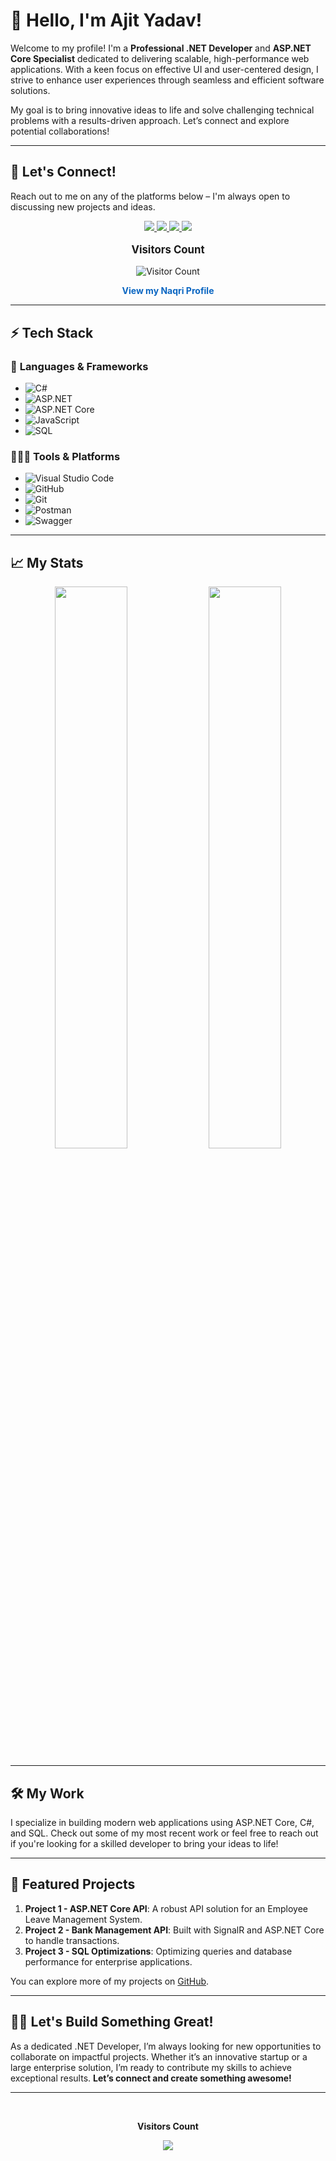 # 👋 Hello, I'm Ajit Yadav!

Welcome to my profile! I'm a **Professional .NET Developer** and **ASP.NET Core Specialist** dedicated to delivering scalable, high-performance web applications. With a keen focus on effective UI and user-centered design, I strive to enhance user experiences through seamless and efficient software solutions.

My goal is to bring innovative ideas to life and solve challenging technical problems with a results-driven approach. Let’s connect and explore potential collaborations!

---

## 🔗 Let's Connect!

Reach out to me on any of the platforms below – I'm always open to discussing new projects and ideas.

<p align="center">
  <a href="https://www.linkedin.com/in/ajit-yadav-059a212a6/" target="_blank">
    <img src="https://img.shields.io/badge/LinkedIn-0077B5?style=for-the-badge&logo=linkedin&logoColor=white" />
  </a>
  <a href="https://www.instagram.com/mr.ajuu_yadav0307/" target="_blank">
    <img src="https://img.shields.io/badge/Instagram-E4405F?style=for-the-badge&logo=instagram&logoColor=white" />
  </a>
  <a href="https://wa.me/919999999999" target="_blank">
    <img src="https://img.shields.io/badge/WhatsApp-25D366?style=for-the-badge&logo=whatsapp&logoColor=white" />
  </a>
  <a href="mailto:aj1221yadav@gmail.com" target="_blank">
    <img src="https://img.shields.io/badge/Gmail-D14836?style=for-the-badge&logo=gmail&logoColor=white" />
  </a>
  <p align="center" style="font-size: 1.2em; font-weight: bold;">Visitors Count</p>
  <p align="center">
    <img align="center" src="https://profile-counter.glitch.me/{ajityadav}/count.svg" alt="Visitor Count"/>
  </p>
  <!-- Link to Naqri Profile -->
  <p align="center">
    <a href="https://naqri.com/ajityadav" target="_blank" style="text-decoration: none; color: #0A66C2; font-size: 1em;">
      <b>View my Naqri Profile</b>
    </a>
  </p>
</div>

</p>


---

## ⚡ Tech Stack

### 🚀 **Languages & Frameworks**
- ![C#](https://img.shields.io/badge/C%23-239120?style=for-the-badge&logo=c-sharp&logoColor=white)
- ![ASP.NET](https://img.shields.io/badge/ASP.NET-512BD4?style=for-the-badge&logo=.net&logoColor=white)
- ![ASP.NET Core](https://img.shields.io/badge/ASP.NET_Core-512BD4?style=for-the-badge&logo=.net&logoColor=white)
- ![JavaScript](https://img.shields.io/badge/JavaScript-323330?style=for-the-badge&logo=javascript&logoColor=F7DF1E)
- ![SQL](https://img.shields.io/badge/SQL-CC2927?style=for-the-badge&logo=sql&logoColor=white)

### 🧑🏻‍💻 **Tools & Platforms**
- ![Visual Studio Code](https://img.shields.io/badge/Visual_Studio_Code-0078D4?style=for-the-badge&logo=visual%20studio%20code&logoColor=white)
- ![GitHub](https://img.shields.io/badge/GitHub-100000?style=for-the-badge&logo=github&logoColor=white)
- ![Git](https://img.shields.io/badge/Git-F05032?style=for-the-badge&logo=git&logoColor=white)
- ![Postman](https://img.shields.io/badge/Postman-FF6C37?style=for-the-badge&logo=Postman&logoColor=white)
- ![Swagger](https://img.shields.io/badge/Swagger-85EA2D?style=for-the-badge&logo=swagger&logoColor=black)

---

## 📈 My Stats

<p align="center">
  <img width="48%" src="https://github-readme-stats.vercel.app/api?username=ajityadav&show_icons=true&hide_border=true&theme=radical" />
  <img width="48%" src="https://github-readme-streak-stats.herokuapp.com/?user=ajityadav&hide_border=true&theme=radical" />
</p>

---

## 🛠️ My Work

I specialize in building modern web applications using ASP.NET Core, C#, and SQL. Check out some of my most recent work or feel free to reach out if you're looking for a skilled developer to bring your ideas to life!

---

## 🌟 Featured Projects

1. **Project 1 - ASP.NET Core API**: A robust API solution for an Employee Leave Management System.
2. **Project 2 - Bank Management API**: Built with SignalR and ASP.NET Core to handle transactions.
3. **Project 3 - SQL Optimizations**: Optimizing queries and database performance for enterprise applications.

You can explore more of my projects on [GitHub](https://github.com/ajityadav).

---

## 🧑‍💻 Let's Build Something Great!

As a dedicated .NET Developer, I’m always looking for new opportunities to collaborate on impactful projects. Whether it’s an innovative startup or a large enterprise solution, I’m ready to contribute my skills to achieve exceptional results. **Let’s connect and create something awesome!**

---

<div align="center">
  <br><p align="center"><b>Visitors Count</b></p>
  <p align="center"><img align="center" src="https://profile-counter.glitch.me/{ajityadav}/count.svg" /></p>
  <br>
</div>
